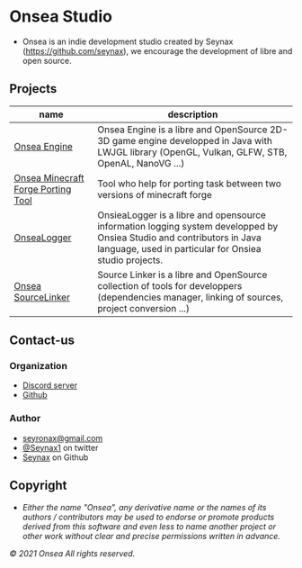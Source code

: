 # Onsea Studio

- Onsea is an indie development studio created by Seynax (https://github.com/seynax), we encourage the development of libre and open source.


## Projects

| name                                                    | description                                                                                                                                                     |
|---------------------------------------------------------|-----------------------------------------------------------------------------------------------------------------------------------------------------------------|
| [Onsea Engine](https://github.com/OnseaStudio/OnsieaEngine) | Onsea Engine is a libre and OpenSource 2D-3D game engine developped in Java with LWJGL library (OpenGL, Vulkan, GLFW, STB, OpenAL, NanoVG ...)                 |
| [Onsea Minecraft Forge Porting Tool](https://github.com/OnseaStudio/Minecraft-Forge-Porting-Tool)  | Tool who help for porting task between two versions of minecraft forge |
| [OnseaLogger](https://github.com/OnseaStudio/OnsieaLogger) | OnsieaLogger is a libre and opensource information logging system developped by Onsiea Studio and contributors in Java language, used in particular for Onsiea studio projects. |
| [Onsea SourceLinker](https://github.com/OnseaStudio/SourceLinker) | Source Linker is a libre and OpenSource collection of tools for developpers (dependencies manager, linking of sources, project conversion ...) |

## Contact-us

### Organization

- [Discord server](https://discord.gg/MwpppzHQvw)
- [Github](https://github.com/OnseaStudio)

### Author

- seyronax@gmail.com
- [@Seynax1](https://twitter.com/Seynax1) on twitter
- [Seynax](https://github.com/seynax) on Github

## Copyright

- *Either the name "Onsea", any derivative name or the names of its authors / contributors may be used to endorse or promote products derived from this software and even less to name another project or other work without clear and precise permissions written in advance.*

*© 2021 Onsea All rights reserved.*
